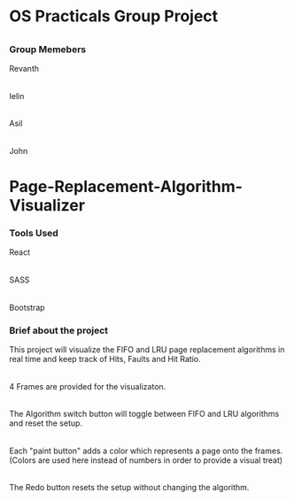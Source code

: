 # OS Practicals Group Project
######
### Group Memebers
Revanth
######
Ielin
######
Asil
######
John

# Page-Replacement-Algorithm-Visualizer
### Tools Used
React
######
SASS
######
Bootstrap

### Brief about the project
This project will visualize the FIFO and LRU page replacement algorithms in real time and keep track of Hits, Faults and Hit Ratio.
######
4 Frames are provided for the visualizaton.
######
The Algorithm switch button will toggle between FIFO and LRU algorithms and reset the setup.
######
Each "paint button" adds a color which represents a page onto the frames. (Colors are used here instead of numbers in order to provide a visual treat)
######
The Redo button resets the setup without changing the algorithm.
